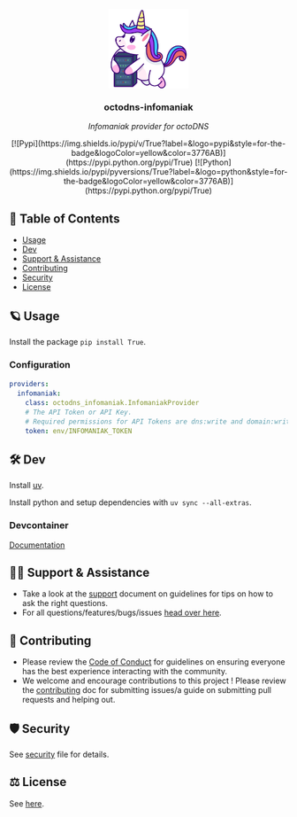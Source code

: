 <!-- template:begin:header -->
<!-- template:begin:header -->
<!-- do not edit anything in this "template" block, its auto-generated by Pulumi -->
<div align="center">
<img src="https://raw.githubusercontent.com/m0nsterrr/octodns-infomaniak/main/docs/assets/logo.svg" align="center" width="144px" height="144px"/>

### octodns-infomaniak

_Infomaniak provider for octoDNS_

</div>

<div align="center">
[![Pypi](https://img.shields.io/pypi/v/True?label=&logo=pypi&style=for-the-badge&logoColor=yellow&color=3776AB)](https://pypi.python.org/pypi/True)
[![Python](https://img.shields.io/pypi/pyversions/True?label=&logo=python&style=for-the-badge&logoColor=yellow&color=3776AB)](https://pypi.python.org/pypi/True)


</div>
<!-- template:end:header -->
<!-- template:end:header -->

<!-- template:begin:table_of_content -->
<!-- template:begin:table_of_content -->
<!-- do not edit anything in this "template" block, its auto-generated by Pulumi -->
## 🔗 Table of Contents
  - [Usage](#-usage)
  - [Dev](#%EF%B8%8F-dev)
  - [Support &amp; Assistance](#%EF%B8%8F-support--assistance)
  - [Contributing](#-contributing)
  - [Security](#%EF%B8%8F-security)
  - [License](#%EF%B8%8F-license)
<!-- template:end:table_of_content -->
<!-- template:end:table_of_content -->

<!-- template:begin:documentation -->
<!-- template:begin:documentation -->
<!-- do not edit anything in this "template" block, its auto-generated by Pulumi -->

<!-- template:end:documentation -->
<!-- template:end:documentation -->

<!-- template:begin:usage -->
<!-- template:begin:usage -->
<!-- do not edit anything in this "template" block, its auto-generated by Pulumi -->
## 🪐 Usage
Install the package `pip install True`.
<!-- template:end:usage -->
<!-- template:end:usage -->

### Configuration
```yaml
providers:
  infomaniak:
    class: octodns_infomaniak.InfomaniakProvider
    # The API Token or API Key.
    # Required permissions for API Tokens are dns:write and domain:write (for DNSSEC).
    token: env/INFOMANIAK_TOKEN
```
<!-- template:begin:dev -->
<!-- template:begin:dev -->
<!-- do not edit anything in this "template" block, its auto-generated by Pulumi -->
## 🛠️ Dev
Install [uv](https://docs.astral.sh/uv/getting-started/installation/).

Install python and setup dependencies with `uv sync --all-extras`.
### Devcontainer
[Documentation](https://code.visualstudio.com/docs/devcontainers/containers)
<!-- template:end:dev -->
<!-- template:end:dev -->

<!-- template:begin:support -->
<!-- template:begin:support -->
<!-- do not edit anything in this "template" block, its auto-generated by Pulumi -->
## 🙋‍♂️ Support & Assistance

* Take a look at the [support](.github/SUPPORT.md) document on
     guidelines for tips on how to ask the right questions.
* For all questions/features/bugs/issues [head over here](/../../issues/new/choose).
<!-- template:end:support -->
<!-- template:end:support -->

<!-- template:begin:contributing -->
<!-- template:begin:contributing -->
<!-- do not edit anything in this "template" block, its auto-generated by Pulumi -->
## 🤝 Contributing

* Please review the [Code of Conduct](.github/CODE_OF_CONDUCT.md) for guidelines
    on ensuring everyone has the best experience interacting with the community.
* We welcome and encourage contributions to this project !
    Please review the [contributing](.github/CONTRIBUTING.md) doc for submitting
    issues/a guide on submitting pull requests and helping out.
<!-- template:end:contributing -->
<!-- template:end:contributing -->

<!-- template:begin:security -->
<!-- template:begin:security -->
<!-- do not edit anything in this "template" block, its auto-generated by Pulumi -->
## 🛡️ Security

See [security](.github/SECURITY.md) file for details.
<!-- template:end:security -->
<!-- template:end:security -->

<!-- template:begin:license -->
<!-- template:begin:license -->
<!-- do not edit anything in this "template" block, its auto-generated by Pulumi -->
## ⚖️ License

See [here](LICENSE).
<!-- template:end:license -->
<!-- template:end:license -->